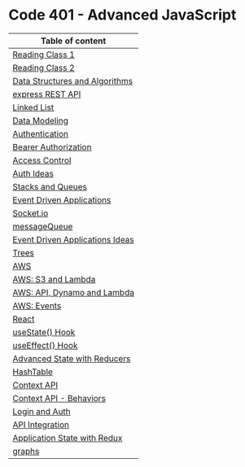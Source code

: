
# Code 401 - Advanced JavaScript 




| Table of content  | 
|----------|
|[ Reading Class 1](./reading1.md)  |  
|[ Reading Class 2](./reading2.md) |  
| [Data Structures and Algorithms](./dataStructre.md) | 
| [express REST API](./express-REST-API.md) | 
| [Linked List](./linkedList.md) | 
| [Data Modeling](./dataModeling.md) | 
| [Authentication](./authentication.md) | 
| [Bearer Authorization](./bearerAuthorization.md) | 
| [Access Control](./accessControl.md) | 
| [Auth Ideas](./authproject.md) | 
| [Stacks and Queues](./stacksAndQueues.md) | 
| [Event Driven Applications](./EventDrivenApplications.md) | 
| [Socket.io](./socket.io.md) | 
| [messageQueue](./messageQueue.md) | 
| [Event Driven Applications Ideas](./EventDrivenApplicationsIdeas.md) | 
| [Trees](./trees.md) | 
| [AWS](./aws.md) | 
| [AWS: S3 and Lambda](./AWS:%20S3%20and%20Lambda.md) | 
| [AWS: API, Dynamo and Lambda](./AWS:%20API,%20Dynamo%20and%20Lambda.md) | 
| [AWS: Events](./AWS:%20Events.md) | 
| [React](./react.md) | 
| [useState() Hook](./useState().md) | 
| [useEffect() Hook](./useEffect().md) | 
| [Advanced State with Reducers](./Advanced%20State%20with%20Reducers.md) | 
| [HashTable](./Hashtable.md) | 
| [Context API](./ContextApi.md) | 
| [Context API - Behaviors](./Context%20API%20-%20Behaviors.md) | 
| [Login and Auth](./Login%20and%20Auth.md) | 
| [API Integration](./API%20Integration.md) | 
| [Application State with Redux](./Application%20State%20with%20Redux.md) | 
| [graphs](./graphs.md) | 